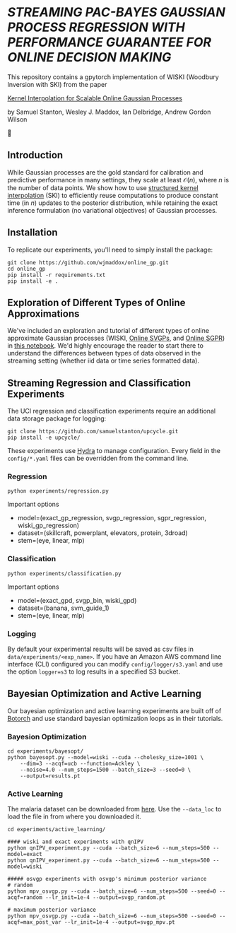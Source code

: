# _STREAMING PAC-BAYES GAUSSIAN PROCESS REGRESSION WITH PERFORMANCE GUARANTEE FOR ONLINE DECISION MAKING_

This repository contains a gpytorch implementation of WISKI (Woodbury Inversion with SKI) from the paper 

[Kernel Interpolation for Scalable Online Gaussian Processes](https://arxiv.org/abs/2103.01454)

by Samuel Stanton, Wesley J. Maddox, Ian Delbridge, Andrew Gordon Wilson

:tumbler_glass:

## Introduction

While Gaussian processes are the gold standard for calibration and predictive performance in many settings, 
they scale at least $\mathcal{O}(n),$ where $n$ is the number of data points. We show how to use [structured
kernel interpolation](https://arxiv.org/abs/1503.01057) (SKI) to efficiently reuse computations to produce constant
time (in $n$) updates to
the posterior distribution, while retaining the exact inference formulation (no variational objectives) of
Gaussian processes.

## Installation

To replicate our experiments, you'll need to simply install the package:
```
git clone https://github.com/wjmaddox/online_gp.git
cd online_gp
pip install -r requirements.txt
pip install -e .
```

## Exploration of Different Types of Online Approximations

We've included an exploration and tutorial of different types of online approximate Gaussian processes (WISKI,
[Online SVGPs](https://arxiv.org/abs/1705.07131), and [Online SGPR](https://arxiv.org/abs/1705.07131)) in [this notebook](notebooks/regression_viz_1D.ipynb). 
We'd highly encourage the reader to start there to understand the differences between types of data observed
in the streaming setting (whether iid data or time series formatted data).

## Streaming Regression and Classification Experiments

The UCI regression and classification experiments require an additional data storage package for logging:

```
git clone https://github.com/samuelstanton/upcycle.git
pip install -e upcycle/

```

These experiments use [Hydra](https://hydra.cc/docs/intro/) to manage configuration. 
Every field in the `config/*.yaml` files can be 
overridden from the command line.

### Regression
```
python experiments/regression.py
```
Important options
- model=(exact_gp_regression, svgp_regression, sgpr_regression, wiski_gp_regression)
- dataset=(skillcraft, powerplant, elevators, protein, 3droad)
- stem=(eye, linear, mlp)

### Classification
```
python experiments/classification.py
```
Important options
- model=(exact_gpd, svgp_bin, wiski_gpd)
- dataset=(banana, svm_guide_1)
- stem=(eye, linear, mlp)

### Logging
By default your experimental results will be saved
as csv files in `data/experiments/<exp_name>`. 
If you have an Amazon AWS command line interface (CLI) configured you can modify
`config/logger/s3.yaml` and use the option
`logger=s3` to log results in a specified S3 bucket.

## Bayesian Optimization and Active Learning

Our bayesian optimization and active learning experiments are built off of [Botorch](https://botorch.org) 
and use standard bayesian optimization loops as in their tutorials. 

### Bayesion Optimization

```
cd experiments/bayesopt/
python bayesopt.py --model=wiski --cuda --cholesky_size=1001 \
    --dim=3 --acqf=ucb --function=Ackley \
    --noise=4.0 --num_steps=1500 --batch_size=3 --seed=0 \
    --output=results.pt
```

### Active Learning

The malaria dataset can be downloaded from [here](https://wjmaddox.github.io/assets/data/malaria_df.hdf5). 
Use the `--data_loc` to load the file in from where you downloaded it.

```
cd experiments/active_learning/

#### wiski and exact experiments with qnIPV
python qnIPV_experiment.py --cuda --batch_size=6 --num_steps=500 --model=exact
python qnIPV_experiment.py --cuda --batch_size=6 --num_steps=500 --model=wiski

##### osvgp experiments with osvgp's minimum posterior variance
# random
python mpv_osvgp.py --cuda --batch_size=6 --num_steps=500 --seed=0 --acqf=random --lr_init=1e-4 --output=svgp_random.pt

# maximum posterior variance
python mpv_osvgp.py --cuda --batch_size=6 --num_steps=500 --seed=0 --acqf=max_post_var --lr_init=1e-4 --output=svgp_mpv.pt
```
